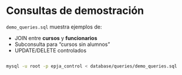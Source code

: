 
# Consultas de demostración

`demo_queries.sql` muestra ejemplos de:

- JOIN entre **cursos** y **funcionarios**
- Subconsulta para “cursos sin alumnos”
- UPDATE/DELETE controlados

```bash

mysql -u root -p epja_control < database/queries/demo_queries.sql
```